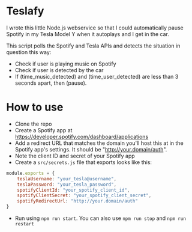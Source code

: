# Teslafy

I wrote this little Node.js webservice so that I could automatically pause Spotify in my Tesla Model Y when it autoplays and I get in the car.

This script polls the Spotify and Tesla APIs and detects the situation in question this way:
- Check if user is playing music on Spotify
- Check if user is detected by the car
- If (time_music_detected) and (time_user_detected) are less than 3 seconds apart, then (pause).

# How to use
- Clone the repo
- Create a Spotify app at  https://developer.spotify.com/dashboard/applications
- Add a redirect URL that matches the domain you'll host this at in the Spotify app's settings. It should be "http://your.domain/auth".
- Note the client ID and secret of your Spotify app
- Create a `src/secrets.js` file that exports looks like this:
```javascript
module.exports = {
	teslaUsername: "your_tesla@username",
	teslaPassword: "your_tesla_password",
	spotifyClientId: "your_spotify_client_id",
	spotifyClientSecret: "your_spotify_client_secret",
	spotifyRedirectUrl: "http://your.domain/auth"
}
```
- Run using `npm run start`. You can also use `npm run stop` and `npm run restart`